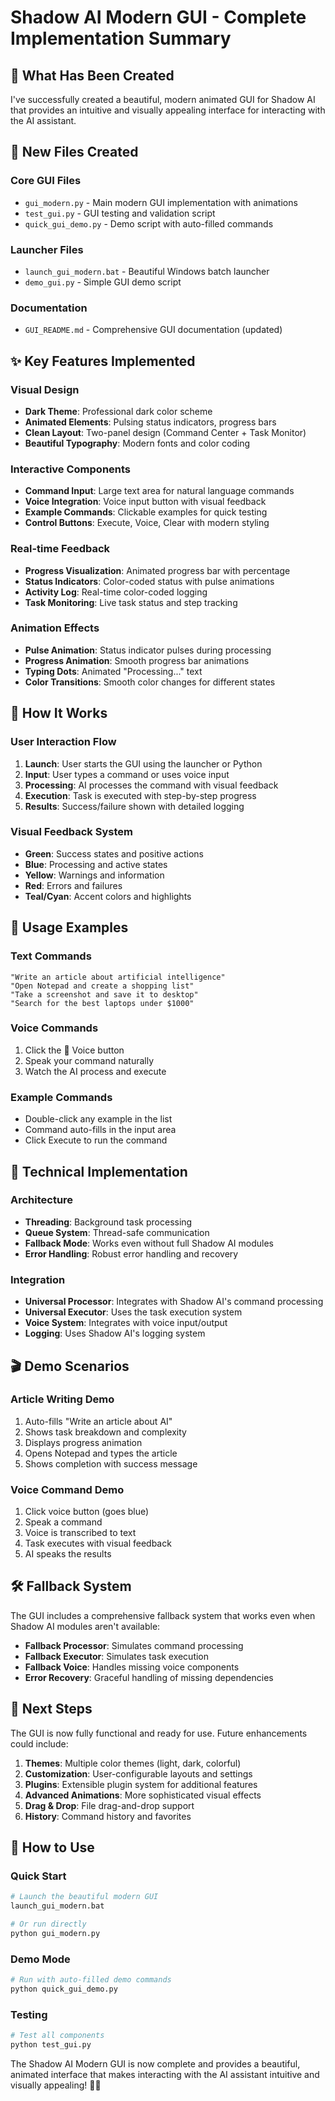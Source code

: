 # Shadow AI Modern GUI - Complete Implementation Summary

## 🎨 **What Has Been Created**

I've successfully created a beautiful, modern animated GUI for Shadow AI that provides an intuitive and visually appealing interface for interacting with the AI assistant.

## 📁 **New Files Created**

### **Core GUI Files**

- `gui_modern.py` - Main modern GUI implementation with animations
- `test_gui.py` - GUI testing and validation script
- `quick_gui_demo.py` - Demo script with auto-filled commands

### **Launcher Files**

- `launch_gui_modern.bat` - Beautiful Windows batch launcher
- `demo_gui.py` - Simple GUI demo script

### **Documentation**

- `GUI_README.md` - Comprehensive GUI documentation (updated)

## ✨ **Key Features Implemented**

### **Visual Design**

- **Dark Theme**: Professional dark color scheme
- **Animated Elements**: Pulsing status indicators, progress bars
- **Clean Layout**: Two-panel design (Command Center + Task Monitor)
- **Beautiful Typography**: Modern fonts and color coding

### **Interactive Components**

- **Command Input**: Large text area for natural language commands
- **Voice Integration**: Voice input button with visual feedback
- **Example Commands**: Clickable examples for quick testing
- **Control Buttons**: Execute, Voice, Clear with modern styling

### **Real-time Feedback**

- **Progress Visualization**: Animated progress bar with percentage
- **Status Indicators**: Color-coded status with pulse animations
- **Activity Log**: Real-time color-coded logging
- **Task Monitoring**: Live task status and step tracking

### **Animation Effects**

- **Pulse Animation**: Status indicator pulses during processing
- **Progress Animation**: Smooth progress bar animations
- **Typing Dots**: Animated "Processing..." text
- **Color Transitions**: Smooth color changes for different states

## 🎯 **How It Works**

### **User Interaction Flow**

1. **Launch**: User starts the GUI using the launcher or Python
2. **Input**: User types a command or uses voice input
3. **Processing**: AI processes the command with visual feedback
4. **Execution**: Task is executed with step-by-step progress
5. **Results**: Success/failure shown with detailed logging

### **Visual Feedback System**

- **Green**: Success states and positive actions
- **Blue**: Processing and active states
- **Yellow**: Warnings and information
- **Red**: Errors and failures
- **Teal/Cyan**: Accent colors and highlights

## 🚀 **Usage Examples**

### **Text Commands**

```
"Write an article about artificial intelligence"
"Open Notepad and create a shopping list"
"Take a screenshot and save it to desktop"
"Search for the best laptops under $1000"
```

### **Voice Commands**

1. Click the 🎤 Voice button
2. Speak your command naturally
3. Watch the AI process and execute

### **Example Commands**

- Double-click any example in the list
- Command auto-fills in the input area
- Click Execute to run the command

## 🔧 **Technical Implementation**

### **Architecture**

- **Threading**: Background task processing
- **Queue System**: Thread-safe communication
- **Fallback Mode**: Works even without full Shadow AI modules
- **Error Handling**: Robust error handling and recovery

### **Integration**

- **Universal Processor**: Integrates with Shadow AI's command processing
- **Universal Executor**: Uses the task execution system
- **Voice System**: Integrates with voice input/output
- **Logging**: Uses Shadow AI's logging system

## 🎬 **Demo Scenarios**

### **Article Writing Demo**

1. Auto-fills "Write an article about AI"
2. Shows task breakdown and complexity
3. Displays progress animation
4. Opens Notepad and types the article
5. Shows completion with success message

### **Voice Command Demo**

1. Click voice button (goes blue)
2. Speak a command
3. Voice is transcribed to text
4. Task executes with visual feedback
5. AI speaks the results

## 🛠 **Fallback System**

The GUI includes a comprehensive fallback system that works even when Shadow AI modules aren't available:

- **Fallback Processor**: Simulates command processing
- **Fallback Executor**: Simulates task execution
- **Fallback Voice**: Handles missing voice components
- **Error Recovery**: Graceful handling of missing dependencies

## 🎯 **Next Steps**

The GUI is now fully functional and ready for use. Future enhancements could include:

1. **Themes**: Multiple color themes (light, dark, colorful)
2. **Customization**: User-configurable layouts and settings
3. **Plugins**: Extensible plugin system for additional features
4. **Advanced Animations**: More sophisticated visual effects
5. **Drag & Drop**: File drag-and-drop support
6. **History**: Command history and favorites

## 📱 **How to Use**

### **Quick Start**

```bash
# Launch the beautiful modern GUI
launch_gui_modern.bat

# Or run directly
python gui_modern.py
```

### **Demo Mode**

```bash
# Run with auto-filled demo commands
python quick_gui_demo.py
```

### **Testing**

```bash
# Test all components
python test_gui.py
```

The Shadow AI Modern GUI is now complete and provides a beautiful, animated interface that makes interacting with the AI assistant intuitive and visually appealing! 🎨✨
